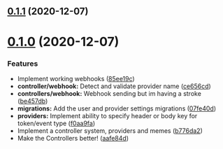 ## [0.1.1](https://github.com/widgetbot-io/hookla/compare/v0.1.0...v0.1.1) (2020-12-07)



# [0.1.0](https://github.com/widgetbot-io/hookla/compare/b776da2f55814c8abcb349fa71ff57521b3800bf...v0.1.0) (2020-12-07)


### Features

* Implement working webhooks ([85ee19c](https://github.com/widgetbot-io/hookla/commit/85ee19cf7ded891ce2b6a92b0b98b4217e95e168))
* **controller/webhook:** Detect and validate provider name ([ce656cd](https://github.com/widgetbot-io/hookla/commit/ce656cde76b6e26b33e17024023169d7ca0e4df2))
* **controllers/webhook:** Webhook sending but im having a stroke ([be457db](https://github.com/widgetbot-io/hookla/commit/be457dbae4667359ced0417db920824234a2ccd0))
* **migrations:** Add the user and provider settings migrations ([07fe40d](https://github.com/widgetbot-io/hookla/commit/07fe40d61c1b05ce5e0c1a8a4f1cec6294040a02))
* **providers:** Implement ability to specify header or body key for token/event type ([f0aa9fa](https://github.com/widgetbot-io/hookla/commit/f0aa9fae2a6caf2dbe859c1d17d787468355284f))
* Implement a controller system, providers and memes ([b776da2](https://github.com/widgetbot-io/hookla/commit/b776da2f55814c8abcb349fa71ff57521b3800bf))
* Make the Controllers better! ([aafe84d](https://github.com/widgetbot-io/hookla/commit/aafe84da1fe8fbbe22bba93765e5da127b162ad7))



